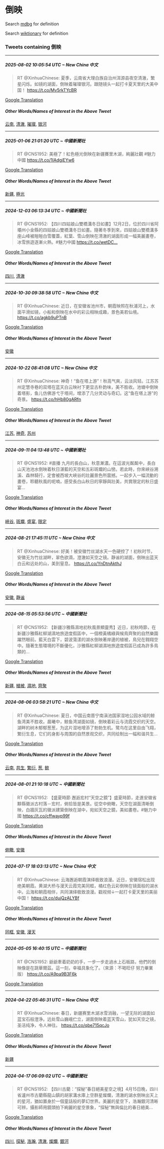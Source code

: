 # 倒映

Search [mdbg](https://www.mdbg.net/chinese/dictionary?page=worddict&wdrst=0&wdqb=倒映) for definition

Search [wiktionary](https://en.wiktionary.org/wiki/倒映) for definition

### Tweets containing 倒映

___
##### 2025-08-02 10:05:54 UTC ~ New China 中文
> RT @XinhuaChinese: 夏季，云南省大理白族自治州洱源县夜空清澈，繁星闪烁。如镜的湖面，倒映着璀璨银河。跟随镜头一起打卡夏天里的大美中国！ https://t.co/Mv5rkTYcBR

[Google Translation](https://translate.google.com/?hi=en&tab=TT&sl=zh-CN&tl=en&op=translate&text=RT+%40XinhuaChinese%3A+%E5%A4%8F%E5%AD%A3%EF%BC%8C%E4%BA%91%E5%8D%97%E7%9C%81%E5%A4%A7%E7%90%86%E7%99%BD%E6%97%8F%E8%87%AA%E6%B2%BB%E5%B7%9E%E6%B4%B1%E6%BA%90%E5%8E%BF%E5%A4%9C%E7%A9%BA%E6%B8%85%E6%BE%88%EF%BC%8C%E7%B9%81%E6%98%9F%E9%97%AA%E7%83%81%E3%80%82%E5%A6%82%E9%95%9C%E7%9A%84%E6%B9%96%E9%9D%A2%EF%BC%8C%E5%80%92%E6%98%A0%E7%9D%80%E7%92%80%E7%92%A8%E9%93%B6%E6%B2%B3%E3%80%82%E8%B7%9F%E9%9A%8F%E9%95%9C%E5%A4%B4%E4%B8%80%E8%B5%B7%E6%89%93%E5%8D%A1%E5%A4%8F%E5%A4%A9%E9%87%8C%E7%9A%84%E5%A4%A7%E7%BE%8E%E4%B8%AD%E5%9B%BD%EF%BC%81+https%3A%2F%2Ft.co%2FMv5rkTYcBR)
##### Other Words/Names of Interest in the Above Tweet
[云南](云南.md), [清澈](清澈.md), [璀璨](璀璨.md), [银河](银河.md)
___
##### 2025-01-06 21:01:20 UTC ~ 中國新聞社
> RT @CNS1952: 美極了！紅色極光倒映在新疆賽里木湖，絢麗壯觀  #魅力中國 https://t.co/1IAdgjEYw6

[Google Translation](https://translate.google.com/?hi=en&tab=TT&sl=zh-CN&tl=en&op=translate&text=RT+%40CNS1952%3A+%E7%BE%8E%E6%A5%B5%E4%BA%86%EF%BC%81%E7%B4%85%E8%89%B2%E6%A5%B5%E5%85%89%E5%80%92%E6%98%A0%E5%9C%A8%E6%96%B0%E7%96%86%E8%B3%BD%E9%87%8C%E6%9C%A8%E6%B9%96%EF%BC%8C%E7%B5%A2%E9%BA%97%E5%A3%AF%E8%A7%80++%23%E9%AD%85%E5%8A%9B%E4%B8%AD%E5%9C%8B+https%3A%2F%2Ft.co%2F1IAdgjEYw6)
##### Other Words/Names of Interest in the Above Tweet
[新疆](新疆.md), [極光](極光.md)
___
##### 2024-12-03 06:13:34 UTC ~ 中國新聞社
> RT @CNS1952: 【四川四姑娘山雙橋溝冬日如畫】12月2日，位於四川省阿壩州小金縣的四姑娘山雙橋溝冬日如畫。隨著冬季到來，四姑娘山雙橋溝多座山峰被皚皚白雪覆蓋，紅葉、雪山倒映在清澈的湖面形成一幅美麗畫卷，冰雪旅遊逐漸火熱。#魅力中國 https://t.co/wetDC…

[Google Translation](https://translate.google.com/?hi=en&tab=TT&sl=zh-CN&tl=en&op=translate&text=RT+%40CNS1952%3A+%E3%80%90%E5%9B%9B%E5%B7%9D%E5%9B%9B%E5%A7%91%E5%A8%98%E5%B1%B1%E9%9B%99%E6%A9%8B%E6%BA%9D%E5%86%AC%E6%97%A5%E5%A6%82%E7%95%AB%E3%80%9112%E6%9C%882%E6%97%A5%EF%BC%8C%E4%BD%8D%E6%96%BC%E5%9B%9B%E5%B7%9D%E7%9C%81%E9%98%BF%E5%A3%A9%E5%B7%9E%E5%B0%8F%E9%87%91%E7%B8%A3%E7%9A%84%E5%9B%9B%E5%A7%91%E5%A8%98%E5%B1%B1%E9%9B%99%E6%A9%8B%E6%BA%9D%E5%86%AC%E6%97%A5%E5%A6%82%E7%95%AB%E3%80%82%E9%9A%A8%E8%91%97%E5%86%AC%E5%AD%A3%E5%88%B0%E4%BE%86%EF%BC%8C%E5%9B%9B%E5%A7%91%E5%A8%98%E5%B1%B1%E9%9B%99%E6%A9%8B%E6%BA%9D%E5%A4%9A%E5%BA%A7%E5%B1%B1%E5%B3%B0%E8%A2%AB%E7%9A%9A%E7%9A%9A%E7%99%BD%E9%9B%AA%E8%A6%86%E8%93%8B%EF%BC%8C%E7%B4%85%E8%91%89%E3%80%81%E9%9B%AA%E5%B1%B1%E5%80%92%E6%98%A0%E5%9C%A8%E6%B8%85%E6%BE%88%E7%9A%84%E6%B9%96%E9%9D%A2%E5%BD%A2%E6%88%90%E4%B8%80%E5%B9%85%E7%BE%8E%E9%BA%97%E7%95%AB%E5%8D%B7%EF%BC%8C%E5%86%B0%E9%9B%AA%E6%97%85%E9%81%8A%E9%80%90%E6%BC%B8%E7%81%AB%E7%86%B1%E3%80%82%23%E9%AD%85%E5%8A%9B%E4%B8%AD%E5%9C%8B+https%3A%2F%2Ft.co%2FwetDC%E2%80%A6)
##### Other Words/Names of Interest in the Above Tweet
[四川](四川.md), [清澈](清澈.md)
___
##### 2024-10-30 09:38:58 UTC ~ New China 中文
> RT @XinhuaChinese: 近日，在安徽省池州市，朝霞映照在秋浦河上，水面平滑如镜，小船和倒映在水中的彩云相映成趣，景色美若仙境。 https://t.co/agkb9uPTnB

[Google Translation](https://translate.google.com/?hi=en&tab=TT&sl=zh-CN&tl=en&op=translate&text=RT+%40XinhuaChinese%3A+%E8%BF%91%E6%97%A5%EF%BC%8C%E5%9C%A8%E5%AE%89%E5%BE%BD%E7%9C%81%E6%B1%A0%E5%B7%9E%E5%B8%82%EF%BC%8C%E6%9C%9D%E9%9C%9E%E6%98%A0%E7%85%A7%E5%9C%A8%E7%A7%8B%E6%B5%A6%E6%B2%B3%E4%B8%8A%EF%BC%8C%E6%B0%B4%E9%9D%A2%E5%B9%B3%E6%BB%91%E5%A6%82%E9%95%9C%EF%BC%8C%E5%B0%8F%E8%88%B9%E5%92%8C%E5%80%92%E6%98%A0%E5%9C%A8%E6%B0%B4%E4%B8%AD%E7%9A%84%E5%BD%A9%E4%BA%91%E7%9B%B8%E6%98%A0%E6%88%90%E8%B6%A3%EF%BC%8C%E6%99%AF%E8%89%B2%E7%BE%8E%E8%8B%A5%E4%BB%99%E5%A2%83%E3%80%82+https%3A%2F%2Ft.co%2Fagkb9uPTnB)
##### Other Words/Names of Interest in the Above Tweet
[安徽](安徽.md)
___
##### 2024-10-22 08:41:08 UTC ~ New China 中文
> RT @XinhuaChinese: 神奇！“鱼在塔上游”！秋高气爽，云淡风轻。江苏苏州定慧寺巷的双塔在蓝天白云映衬下更显古朴韵味，美不胜收。池塘中倒映着塔影，鱼儿仿佛游弋于塔间，增添了几分灵动与奇幻。这“鱼在塔上游”的奇景。 https://t.co/hHb80gARfn

[Google Translation](https://translate.google.com/?hi=en&tab=TT&sl=zh-CN&tl=en&op=translate&text=RT+%40XinhuaChinese%3A+%E7%A5%9E%E5%A5%87%EF%BC%81%E2%80%9C%E9%B1%BC%E5%9C%A8%E5%A1%94%E4%B8%8A%E6%B8%B8%E2%80%9D%EF%BC%81%E7%A7%8B%E9%AB%98%E6%B0%94%E7%88%BD%EF%BC%8C%E4%BA%91%E6%B7%A1%E9%A3%8E%E8%BD%BB%E3%80%82%E6%B1%9F%E8%8B%8F%E8%8B%8F%E5%B7%9E%E5%AE%9A%E6%85%A7%E5%AF%BA%E5%B7%B7%E7%9A%84%E5%8F%8C%E5%A1%94%E5%9C%A8%E8%93%9D%E5%A4%A9%E7%99%BD%E4%BA%91%E6%98%A0%E8%A1%AC%E4%B8%8B%E6%9B%B4%E6%98%BE%E5%8F%A4%E6%9C%B4%E9%9F%B5%E5%91%B3%EF%BC%8C%E7%BE%8E%E4%B8%8D%E8%83%9C%E6%94%B6%E3%80%82%E6%B1%A0%E5%A1%98%E4%B8%AD%E5%80%92%E6%98%A0%E7%9D%80%E5%A1%94%E5%BD%B1%EF%BC%8C%E9%B1%BC%E5%84%BF%E4%BB%BF%E4%BD%9B%E6%B8%B8%E5%BC%8B%E4%BA%8E%E5%A1%94%E9%97%B4%EF%BC%8C%E5%A2%9E%E6%B7%BB%E4%BA%86%E5%87%A0%E5%88%86%E7%81%B5%E5%8A%A8%E4%B8%8E%E5%A5%87%E5%B9%BB%E3%80%82%E8%BF%99%E2%80%9C%E9%B1%BC%E5%9C%A8%E5%A1%94%E4%B8%8A%E6%B8%B8%E2%80%9D%E7%9A%84%E5%A5%87%E6%99%AF%E3%80%82+https%3A%2F%2Ft.co%2FhHb80gARfn)
##### Other Words/Names of Interest in the Above Tweet
[江苏](江苏.md), [神奇](神奇.md), [苏州](苏州.md)
___
##### 2024-09-11 04:13:48 UTC ~ 中國新聞社
> RT @CNS1952: #直播 九月的長白山，秋意漸濃。在這波光粼粼中，長白山天池池水倒映着秋日湛藍的天空和五彩斑斕的山巒。若此時，你來峽谷溯溪、森林騎行，定會被西坡大峽谷的壯麗景色所震撼。一起步入一幅流動的畫卷，聆聽秋風的呢喃，感受長白山秋日的寧靜與壯美，共賞限定的秋日盛宴…

[Google Translation](https://translate.google.com/?hi=en&tab=TT&sl=zh-CN&tl=en&op=translate&text=RT+%40CNS1952%3A+%23%E7%9B%B4%E6%92%AD+%E4%B9%9D%E6%9C%88%E7%9A%84%E9%95%B7%E7%99%BD%E5%B1%B1%EF%BC%8C%E7%A7%8B%E6%84%8F%E6%BC%B8%E6%BF%83%E3%80%82%E5%9C%A8%E9%80%99%E6%B3%A2%E5%85%89%E7%B2%BC%E7%B2%BC%E4%B8%AD%EF%BC%8C%E9%95%B7%E7%99%BD%E5%B1%B1%E5%A4%A9%E6%B1%A0%E6%B1%A0%E6%B0%B4%E5%80%92%E6%98%A0%E7%9D%80%E7%A7%8B%E6%97%A5%E6%B9%9B%E8%97%8D%E7%9A%84%E5%A4%A9%E7%A9%BA%E5%92%8C%E4%BA%94%E5%BD%A9%E6%96%91%E6%96%95%E7%9A%84%E5%B1%B1%E5%B7%92%E3%80%82%E8%8B%A5%E6%AD%A4%E6%99%82%EF%BC%8C%E4%BD%A0%E4%BE%86%E5%B3%BD%E8%B0%B7%E6%BA%AF%E6%BA%AA%E3%80%81%E6%A3%AE%E6%9E%97%E9%A8%8E%E8%A1%8C%EF%BC%8C%E5%AE%9A%E6%9C%83%E8%A2%AB%E8%A5%BF%E5%9D%A1%E5%A4%A7%E5%B3%BD%E8%B0%B7%E7%9A%84%E5%A3%AF%E9%BA%97%E6%99%AF%E8%89%B2%E6%89%80%E9%9C%87%E6%92%BC%E3%80%82%E4%B8%80%E8%B5%B7%E6%AD%A5%E5%85%A5%E4%B8%80%E5%B9%85%E6%B5%81%E5%8B%95%E7%9A%84%E7%95%AB%E5%8D%B7%EF%BC%8C%E8%81%86%E8%81%BD%E7%A7%8B%E9%A2%A8%E7%9A%84%E5%91%A2%E5%96%83%EF%BC%8C%E6%84%9F%E5%8F%97%E9%95%B7%E7%99%BD%E5%B1%B1%E7%A7%8B%E6%97%A5%E7%9A%84%E5%AF%A7%E9%9D%9C%E8%88%87%E5%A3%AF%E7%BE%8E%EF%BC%8C%E5%85%B1%E8%B3%9E%E9%99%90%E5%AE%9A%E7%9A%84%E7%A7%8B%E6%97%A5%E7%9B%9B%E5%AE%B4%E2%80%A6)
##### Other Words/Names of Interest in the Above Tweet
[峽谷](峽谷.md), [斑斕](斑斕.md), [盛宴](盛宴.md), [限定](限定.md)
___
##### 2024-08-21 17:45:11 UTC ~ New China 中文
> RT @XinhuaChinese: 好美！被安徽竹丝湖水天一色硬控了！初秋时节，安徽无为竹丝湖畔，翠色欲滴，澄澈如天空之镜。静谧的湖面，倒映出蓝天白云和远处的山，美到窒息。 https://t.co/YnDtnAkthJ

[Google Translation](https://translate.google.com/?hi=en&tab=TT&sl=zh-CN&tl=en&op=translate&text=RT+%40XinhuaChinese%3A+%E5%A5%BD%E7%BE%8E%EF%BC%81%E8%A2%AB%E5%AE%89%E5%BE%BD%E7%AB%B9%E4%B8%9D%E6%B9%96%E6%B0%B4%E5%A4%A9%E4%B8%80%E8%89%B2%E7%A1%AC%E6%8E%A7%E4%BA%86%EF%BC%81%E5%88%9D%E7%A7%8B%E6%97%B6%E8%8A%82%EF%BC%8C%E5%AE%89%E5%BE%BD%E6%97%A0%E4%B8%BA%E7%AB%B9%E4%B8%9D%E6%B9%96%E7%95%94%EF%BC%8C%E7%BF%A0%E8%89%B2%E6%AC%B2%E6%BB%B4%EF%BC%8C%E6%BE%84%E6%BE%88%E5%A6%82%E5%A4%A9%E7%A9%BA%E4%B9%8B%E9%95%9C%E3%80%82%E9%9D%99%E8%B0%A7%E7%9A%84%E6%B9%96%E9%9D%A2%EF%BC%8C%E5%80%92%E6%98%A0%E5%87%BA%E8%93%9D%E5%A4%A9%E7%99%BD%E4%BA%91%E5%92%8C%E8%BF%9C%E5%A4%84%E7%9A%84%E5%B1%B1%EF%BC%8C%E7%BE%8E%E5%88%B0%E7%AA%92%E6%81%AF%E3%80%82+https%3A%2F%2Ft.co%2FYnDtnAkthJ)
##### Other Words/Names of Interest in the Above Tweet
[安徽](安徽.md), [静谧](静谧.md)
___
##### 2024-08-15 05:53:56 UTC ~ 中國新聞社
> RT @CNS1952: 【新疆沙雅縣濕地初秋風景顯靈秀】近日，初秋時節，在新疆沙雅縣紅柳湖濕地旅遊度假區中，一個橙黃橘綠與候鳥齊聚的自然樂園躍然眼前。藍天白雲下，碧波蕩漾的湖水倒映著岸邊的植被，鳥兒在翱翔空中。隨著生態環境的不斷優化，沙雅縣紅柳湖濕地旅遊度假區已成為許多鳥類的…

[Google Translation](https://translate.google.com/?hi=en&tab=TT&sl=zh-CN&tl=en&op=translate&text=RT+%40CNS1952%3A+%E3%80%90%E6%96%B0%E7%96%86%E6%B2%99%E9%9B%85%E7%B8%A3%E6%BF%95%E5%9C%B0%E5%88%9D%E7%A7%8B%E9%A2%A8%E6%99%AF%E9%A1%AF%E9%9D%88%E7%A7%80%E3%80%91%E8%BF%91%E6%97%A5%EF%BC%8C%E5%88%9D%E7%A7%8B%E6%99%82%E7%AF%80%EF%BC%8C%E5%9C%A8%E6%96%B0%E7%96%86%E6%B2%99%E9%9B%85%E7%B8%A3%E7%B4%85%E6%9F%B3%E6%B9%96%E6%BF%95%E5%9C%B0%E6%97%85%E9%81%8A%E5%BA%A6%E5%81%87%E5%8D%80%E4%B8%AD%EF%BC%8C%E4%B8%80%E5%80%8B%E6%A9%99%E9%BB%83%E6%A9%98%E7%B6%A0%E8%88%87%E5%80%99%E9%B3%A5%E9%BD%8A%E8%81%9A%E7%9A%84%E8%87%AA%E7%84%B6%E6%A8%82%E5%9C%92%E8%BA%8D%E7%84%B6%E7%9C%BC%E5%89%8D%E3%80%82%E8%97%8D%E5%A4%A9%E7%99%BD%E9%9B%B2%E4%B8%8B%EF%BC%8C%E7%A2%A7%E6%B3%A2%E8%95%A9%E6%BC%BE%E7%9A%84%E6%B9%96%E6%B0%B4%E5%80%92%E6%98%A0%E8%91%97%E5%B2%B8%E9%82%8A%E7%9A%84%E6%A4%8D%E8%A2%AB%EF%BC%8C%E9%B3%A5%E5%85%92%E5%9C%A8%E7%BF%B1%E7%BF%94%E7%A9%BA%E4%B8%AD%E3%80%82%E9%9A%A8%E8%91%97%E7%94%9F%E6%85%8B%E7%92%B0%E5%A2%83%E7%9A%84%E4%B8%8D%E6%96%B7%E5%84%AA%E5%8C%96%EF%BC%8C%E6%B2%99%E9%9B%85%E7%B8%A3%E7%B4%85%E6%9F%B3%E6%B9%96%E6%BF%95%E5%9C%B0%E6%97%85%E9%81%8A%E5%BA%A6%E5%81%87%E5%8D%80%E5%B7%B2%E6%88%90%E7%82%BA%E8%A8%B1%E5%A4%9A%E9%B3%A5%E9%A1%9E%E7%9A%84%E2%80%A6)
##### Other Words/Names of Interest in the Above Tweet
[新疆](新疆.md), [植被](植被.md), [濕地](濕地.md), [齊聚](齊聚.md)
___
##### 2024-08-06 03:58:21 UTC ~ New China 中文
> RT @XinhuaChinese: 夏日，中国云南晋宁南滇池国家湿地公园水域的鲸鱼湾美不胜收。晨曦中，鲸鱼湾湖面如镜，倒映着彩云与流霞交织的天空。湖畔的树木郁郁葱葱，为这片湿地增添了勃勃生机。鹭鸟在这里自由飞翔，繁衍生息，它们的身影与周围的自然景观交织，共同绘制出一幅和谐共生…

[Google Translation](https://translate.google.com/?hi=en&tab=TT&sl=zh-CN&tl=en&op=translate&text=RT+%40XinhuaChinese%3A+%E5%A4%8F%E6%97%A5%EF%BC%8C%E4%B8%AD%E5%9B%BD%E4%BA%91%E5%8D%97%E6%99%8B%E5%AE%81%E5%8D%97%E6%BB%87%E6%B1%A0%E5%9B%BD%E5%AE%B6%E6%B9%BF%E5%9C%B0%E5%85%AC%E5%9B%AD%E6%B0%B4%E5%9F%9F%E7%9A%84%E9%B2%B8%E9%B1%BC%E6%B9%BE%E7%BE%8E%E4%B8%8D%E8%83%9C%E6%94%B6%E3%80%82%E6%99%A8%E6%9B%A6%E4%B8%AD%EF%BC%8C%E9%B2%B8%E9%B1%BC%E6%B9%BE%E6%B9%96%E9%9D%A2%E5%A6%82%E9%95%9C%EF%BC%8C%E5%80%92%E6%98%A0%E7%9D%80%E5%BD%A9%E4%BA%91%E4%B8%8E%E6%B5%81%E9%9C%9E%E4%BA%A4%E7%BB%87%E7%9A%84%E5%A4%A9%E7%A9%BA%E3%80%82%E6%B9%96%E7%95%94%E7%9A%84%E6%A0%91%E6%9C%A8%E9%83%81%E9%83%81%E8%91%B1%E8%91%B1%EF%BC%8C%E4%B8%BA%E8%BF%99%E7%89%87%E6%B9%BF%E5%9C%B0%E5%A2%9E%E6%B7%BB%E4%BA%86%E5%8B%83%E5%8B%83%E7%94%9F%E6%9C%BA%E3%80%82%E9%B9%AD%E9%B8%9F%E5%9C%A8%E8%BF%99%E9%87%8C%E8%87%AA%E7%94%B1%E9%A3%9E%E7%BF%94%EF%BC%8C%E7%B9%81%E8%A1%8D%E7%94%9F%E6%81%AF%EF%BC%8C%E5%AE%83%E4%BB%AC%E7%9A%84%E8%BA%AB%E5%BD%B1%E4%B8%8E%E5%91%A8%E5%9B%B4%E7%9A%84%E8%87%AA%E7%84%B6%E6%99%AF%E8%A7%82%E4%BA%A4%E7%BB%87%EF%BC%8C%E5%85%B1%E5%90%8C%E7%BB%98%E5%88%B6%E5%87%BA%E4%B8%80%E5%B9%85%E5%92%8C%E8%B0%90%E5%85%B1%E7%94%9F%E2%80%A6)
##### Other Words/Names of Interest in the Above Tweet
[云南](云南.md), [共生](共生.md), [繁衍](繁衍.md), [葱](葱.md), [鲸](鲸.md)
___
##### 2024-08-01 21:10:18 UTC ~ 中國新聞社
> RT @CNS1952: 【盛夏時節 邂逅宏村“天空之鏡”】盛夏時節，走進安徽省黟縣徽派古村落－宏村，俯拾皆是美景。從空中俯瞰，天空在湖面清晰倒映，白牆灰瓦的徽派建築倒映在湖中，宛如天空之鏡，美如畫卷。#魅力中國 https://t.co/cffwayp99f

[Google Translation](https://translate.google.com/?hi=en&tab=TT&sl=zh-CN&tl=en&op=translate&text=RT+%40CNS1952%3A+%E3%80%90%E7%9B%9B%E5%A4%8F%E6%99%82%E7%AF%80+%E9%82%82%E9%80%85%E5%AE%8F%E6%9D%91%E2%80%9C%E5%A4%A9%E7%A9%BA%E4%B9%8B%E9%8F%A1%E2%80%9D%E3%80%91%E7%9B%9B%E5%A4%8F%E6%99%82%E7%AF%80%EF%BC%8C%E8%B5%B0%E9%80%B2%E5%AE%89%E5%BE%BD%E7%9C%81%E9%BB%9F%E7%B8%A3%E5%BE%BD%E6%B4%BE%E5%8F%A4%E6%9D%91%E8%90%BD%EF%BC%8D%E5%AE%8F%E6%9D%91%EF%BC%8C%E4%BF%AF%E6%8B%BE%E7%9A%86%E6%98%AF%E7%BE%8E%E6%99%AF%E3%80%82%E5%BE%9E%E7%A9%BA%E4%B8%AD%E4%BF%AF%E7%9E%B0%EF%BC%8C%E5%A4%A9%E7%A9%BA%E5%9C%A8%E6%B9%96%E9%9D%A2%E6%B8%85%E6%99%B0%E5%80%92%E6%98%A0%EF%BC%8C%E7%99%BD%E7%89%86%E7%81%B0%E7%93%A6%E7%9A%84%E5%BE%BD%E6%B4%BE%E5%BB%BA%E7%AF%89%E5%80%92%E6%98%A0%E5%9C%A8%E6%B9%96%E4%B8%AD%EF%BC%8C%E5%AE%9B%E5%A6%82%E5%A4%A9%E7%A9%BA%E4%B9%8B%E9%8F%A1%EF%BC%8C%E7%BE%8E%E5%A6%82%E7%95%AB%E5%8D%B7%E3%80%82%23%E9%AD%85%E5%8A%9B%E4%B8%AD%E5%9C%8B+https%3A%2F%2Ft.co%2Fcffwayp99f)
##### Other Words/Names of Interest in the Above Tweet
[俯瞰](俯瞰.md), [安徽](安徽.md)
___
##### 2024-07-17 18:03:13 UTC ~ New China 中文
> RT @XinhuaChinese: 云海邂逅朝霞演绎极致浪漫。近日，安徽宿松出现绝美朝霞。黄湖大桥与漫天云霞完美同框，橘红色云彩倒映在镜面般的湖水中。云海和朝霞相伴，共同演绎极致浪漫。戳视频↓一起打卡夏天里的美丽中国！ https://t.co/dujQzALYBf

[Google Translation](https://translate.google.com/?hi=en&tab=TT&sl=zh-CN&tl=en&op=translate&text=RT+%40XinhuaChinese%3A+%E4%BA%91%E6%B5%B7%E9%82%82%E9%80%85%E6%9C%9D%E9%9C%9E%E6%BC%94%E7%BB%8E%E6%9E%81%E8%87%B4%E6%B5%AA%E6%BC%AB%E3%80%82%E8%BF%91%E6%97%A5%EF%BC%8C%E5%AE%89%E5%BE%BD%E5%AE%BF%E6%9D%BE%E5%87%BA%E7%8E%B0%E7%BB%9D%E7%BE%8E%E6%9C%9D%E9%9C%9E%E3%80%82%E9%BB%84%E6%B9%96%E5%A4%A7%E6%A1%A5%E4%B8%8E%E6%BC%AB%E5%A4%A9%E4%BA%91%E9%9C%9E%E5%AE%8C%E7%BE%8E%E5%90%8C%E6%A1%86%EF%BC%8C%E6%A9%98%E7%BA%A2%E8%89%B2%E4%BA%91%E5%BD%A9%E5%80%92%E6%98%A0%E5%9C%A8%E9%95%9C%E9%9D%A2%E8%88%AC%E7%9A%84%E6%B9%96%E6%B0%B4%E4%B8%AD%E3%80%82%E4%BA%91%E6%B5%B7%E5%92%8C%E6%9C%9D%E9%9C%9E%E7%9B%B8%E4%BC%B4%EF%BC%8C%E5%85%B1%E5%90%8C%E6%BC%94%E7%BB%8E%E6%9E%81%E8%87%B4%E6%B5%AA%E6%BC%AB%E3%80%82%E6%88%B3%E8%A7%86%E9%A2%91%E2%86%93%E4%B8%80%E8%B5%B7%E6%89%93%E5%8D%A1%E5%A4%8F%E5%A4%A9%E9%87%8C%E7%9A%84%E7%BE%8E%E4%B8%BD%E4%B8%AD%E5%9B%BD%EF%BC%81+https%3A%2F%2Ft.co%2FdujQzALYBf)
##### Other Words/Names of Interest in the Above Tweet
[同框](同框.md), [安徽](安徽.md), [漫天](漫天.md)
___
##### 2024-05-05 16:40:15 UTC ~ 中國新聞社
> RT @CNS1952: 爺爺牽着奶奶的手，一步一步走過水上石板路，他們的倒映像是在跳華爾茲。這一刻，幸福具象化了。（來源：不喝旺仔  努力畢業版） https://t.co/A9pa9B3F6k

[Google Translation](https://translate.google.com/?hi=en&tab=TT&sl=zh-CN&tl=en&op=translate&text=RT+%40CNS1952%3A+%E7%88%BA%E7%88%BA%E7%89%BD%E7%9D%80%E5%A5%B6%E5%A5%B6%E7%9A%84%E6%89%8B%EF%BC%8C%E4%B8%80%E6%AD%A5%E4%B8%80%E6%AD%A5%E8%B5%B0%E9%81%8E%E6%B0%B4%E4%B8%8A%E7%9F%B3%E6%9D%BF%E8%B7%AF%EF%BC%8C%E4%BB%96%E5%80%91%E7%9A%84%E5%80%92%E6%98%A0%E5%83%8F%E6%98%AF%E5%9C%A8%E8%B7%B3%E8%8F%AF%E7%88%BE%E8%8C%B2%E3%80%82%E9%80%99%E4%B8%80%E5%88%BB%EF%BC%8C%E5%B9%B8%E7%A6%8F%E5%85%B7%E8%B1%A1%E5%8C%96%E4%BA%86%E3%80%82%EF%BC%88%E4%BE%86%E6%BA%90%EF%BC%9A%E4%B8%8D%E5%96%9D%E6%97%BA%E4%BB%94++%E5%8A%AA%E5%8A%9B%E7%95%A2%E6%A5%AD%E7%89%88%EF%BC%89+https%3A%2F%2Ft.co%2FA9pa9B3F6k)
___
##### 2024-04-22 05:46:31 UTC ~ New China 中文
> RT @XinhuaChinese: 春日，新疆赛里木湖冰雪消融，一望无际的湖面如蓝宝石般澄净。远处雪山巍峨伫立，湖面倒映着蓝天雪山，犹如天空之镜，圣洁纯净，令人神往。 https://t.co/qbe715qcJo

[Google Translation](https://translate.google.com/?hi=en&tab=TT&sl=zh-CN&tl=en&op=translate&text=RT+%40XinhuaChinese%3A+%E6%98%A5%E6%97%A5%EF%BC%8C%E6%96%B0%E7%96%86%E8%B5%9B%E9%87%8C%E6%9C%A8%E6%B9%96%E5%86%B0%E9%9B%AA%E6%B6%88%E8%9E%8D%EF%BC%8C%E4%B8%80%E6%9C%9B%E6%97%A0%E9%99%85%E7%9A%84%E6%B9%96%E9%9D%A2%E5%A6%82%E8%93%9D%E5%AE%9D%E7%9F%B3%E8%88%AC%E6%BE%84%E5%87%80%E3%80%82%E8%BF%9C%E5%A4%84%E9%9B%AA%E5%B1%B1%E5%B7%8D%E5%B3%A8%E4%BC%AB%E7%AB%8B%EF%BC%8C%E6%B9%96%E9%9D%A2%E5%80%92%E6%98%A0%E7%9D%80%E8%93%9D%E5%A4%A9%E9%9B%AA%E5%B1%B1%EF%BC%8C%E7%8A%B9%E5%A6%82%E5%A4%A9%E7%A9%BA%E4%B9%8B%E9%95%9C%EF%BC%8C%E5%9C%A3%E6%B4%81%E7%BA%AF%E5%87%80%EF%BC%8C%E4%BB%A4%E4%BA%BA%E7%A5%9E%E5%BE%80%E3%80%82+https%3A%2F%2Ft.co%2Fqbe715qcJo)
##### Other Words/Names of Interest in the Above Tweet
[新疆](新疆.md)
___
##### 2024-04-17 06:09:02 UTC ~ 中國新聞社
> RT @CNS1952: 【四川古藺：“探秘”春日絕美星空之境】4月15日晚，四川省瀘州市古藺縣龍山鎮的胡家溝水庫上空群星燦爛，清澈的湖水倒映出天上的星河，猶如置身於一個童話般的夢幻世界。美麗的星空下，浩瀚銀河清晰可辨，攝影師用鏡頭拍下絢麗的星空景象，“探秘”無與倫比的春日絕美…

[Google Translation](https://translate.google.com/?hi=en&tab=TT&sl=zh-CN&tl=en&op=translate&text=RT+%40CNS1952%3A+%E3%80%90%E5%9B%9B%E5%B7%9D%E5%8F%A4%E8%97%BA%EF%BC%9A%E2%80%9C%E6%8E%A2%E7%A7%98%E2%80%9D%E6%98%A5%E6%97%A5%E7%B5%95%E7%BE%8E%E6%98%9F%E7%A9%BA%E4%B9%8B%E5%A2%83%E3%80%914%E6%9C%8815%E6%97%A5%E6%99%9A%EF%BC%8C%E5%9B%9B%E5%B7%9D%E7%9C%81%E7%80%98%E5%B7%9E%E5%B8%82%E5%8F%A4%E8%97%BA%E7%B8%A3%E9%BE%8D%E5%B1%B1%E9%8E%AE%E7%9A%84%E8%83%A1%E5%AE%B6%E6%BA%9D%E6%B0%B4%E5%BA%AB%E4%B8%8A%E7%A9%BA%E7%BE%A4%E6%98%9F%E7%87%A6%E7%88%9B%EF%BC%8C%E6%B8%85%E6%BE%88%E7%9A%84%E6%B9%96%E6%B0%B4%E5%80%92%E6%98%A0%E5%87%BA%E5%A4%A9%E4%B8%8A%E7%9A%84%E6%98%9F%E6%B2%B3%EF%BC%8C%E7%8C%B6%E5%A6%82%E7%BD%AE%E8%BA%AB%E6%96%BC%E4%B8%80%E5%80%8B%E7%AB%A5%E8%A9%B1%E8%88%AC%E7%9A%84%E5%A4%A2%E5%B9%BB%E4%B8%96%E7%95%8C%E3%80%82%E7%BE%8E%E9%BA%97%E7%9A%84%E6%98%9F%E7%A9%BA%E4%B8%8B%EF%BC%8C%E6%B5%A9%E7%80%9A%E9%8A%80%E6%B2%B3%E6%B8%85%E6%99%B0%E5%8F%AF%E8%BE%A8%EF%BC%8C%E6%94%9D%E5%BD%B1%E5%B8%AB%E7%94%A8%E9%8F%A1%E9%A0%AD%E6%8B%8D%E4%B8%8B%E7%B5%A2%E9%BA%97%E7%9A%84%E6%98%9F%E7%A9%BA%E6%99%AF%E8%B1%A1%EF%BC%8C%E2%80%9C%E6%8E%A2%E7%A7%98%E2%80%9D%E7%84%A1%E8%88%87%E5%80%AB%E6%AF%94%E7%9A%84%E6%98%A5%E6%97%A5%E7%B5%95%E7%BE%8E%E2%80%A6)
##### Other Words/Names of Interest in the Above Tweet
[四川](四川.md), [探秘](探秘.md), [浩瀚](浩瀚.md), [清澈](清澈.md), [燦爛](燦爛.md), [銀河](銀河.md)
